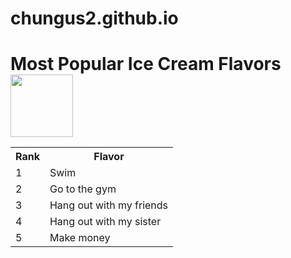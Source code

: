 # chungus2.github.io

<!DOCTYPE html>
<html ><head><meta charset=utf-8" /><title>Things i like to do</title></head>
<body>
        <h1>Most Popular Ice Cream Flavors <img src=https://www.atlantisbahamas.com/media/Things%20To%20Do/Water%20Park/Beaches/Hero/Experiences_Beach.jpg" height=100 width=100 </h1>
        <table><tr><th>Rank</th><th>Flavor</th></tr>
        <tr><td>1</td><td>Swim</td></tr>
        <tr><td>2</td><td>Go to the gym</td></tr>
        <tr><td>3</td><td>Hang out with my friends</td></tr>
        <tr><td>4</td><td>Hang out with my sister</td></tr>
        <tr><td>5</td><td>Make money</td></tr></table>
</body>
</html>

 
